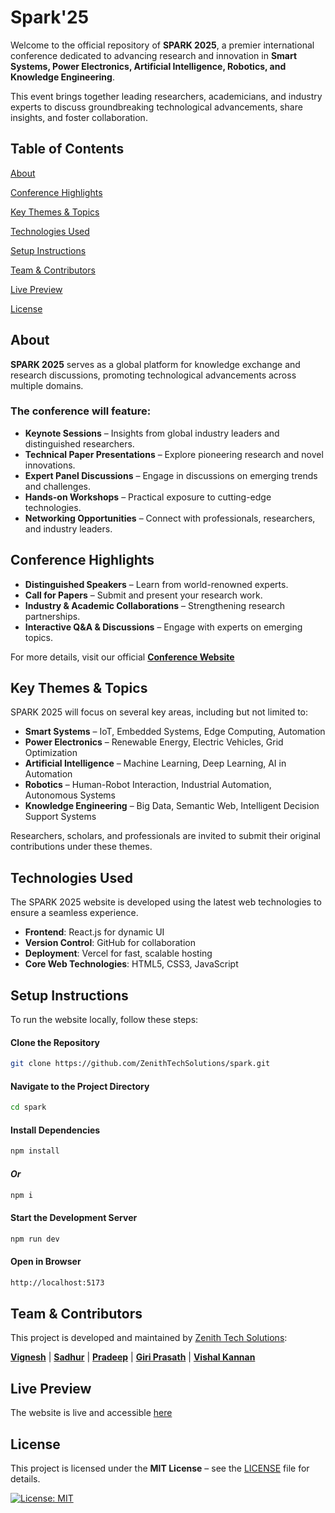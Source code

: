 # Spark'25

Welcome to the official repository of **SPARK 2025**, a premier international conference dedicated to advancing research and innovation in **Smart Systems, Power Electronics, Artificial Intelligence, Robotics, and Knowledge Engineering**.  

This event brings together leading researchers, academicians, and industry experts to discuss groundbreaking technological advancements, share insights, and foster collaboration.  

## Table of Contents  

 [About](#about)  
 
 [Conference Highlights](#conference-highlights)  
 
 [Key Themes & Topics](#key-themes--topics)  
 
 [Technologies Used](#technologies-used)  
 
 [Setup Instructions](#setup-instructions)  
 
 [Team & Contributors](#team--contributors)  
 
 [Live Preview](#live-preview)  
 
 [License](#license)  

## About  

**SPARK 2025** serves as a global platform for knowledge exchange and research discussions, promoting technological advancements across multiple domains.  

### The conference will feature:  

- **Keynote Sessions** – Insights from global industry leaders and distinguished researchers.  
- **Technical Paper Presentations** – Explore pioneering research and novel innovations.  
- **Expert Panel Discussions** – Engage in discussions on emerging trends and challenges.  
- **Hands-on Workshops** – Practical exposure to cutting-edge technologies.  
- **Networking Opportunities** – Connect with professionals, researchers, and industry leaders.  

## Conference Highlights 

- **Distinguished Speakers** – Learn from world-renowned experts.  
- **Call for Papers** – Submit and present your research work.  
- **Industry & Academic Collaborations** – Strengthening research partnerships.  
- **Interactive Q&A & Discussions** – Engage with experts on emerging topics.  

For more details, visit our official **[Conference Website](https://spark-three-orcin.vercel.app/)**  

## Key Themes & Topics  

SPARK 2025 will focus on several key areas, including but not limited to:  

  - **Smart Systems** – IoT, Embedded Systems, Edge Computing, Automation  
  - **Power Electronics** – Renewable Energy, Electric Vehicles, Grid Optimization  
  - **Artificial Intelligence** – Machine Learning, Deep Learning, AI in Automation  
  - **Robotics** – Human-Robot Interaction, Industrial Automation, Autonomous Systems  
  - **Knowledge Engineering** – Big Data, Semantic Web, Intelligent Decision Support Systems  

Researchers, scholars, and professionals are invited to submit their original contributions under these themes.  

## Technologies Used  

The SPARK 2025 website is developed using the latest web technologies to ensure a seamless experience.  

- **Frontend**: React.js for dynamic UI  
- **Version Control**: GitHub for collaboration  
- **Deployment**: Vercel for fast, scalable hosting  
- **Core Web Technologies**: HTML5, CSS3, JavaScript  

## Setup Instructions  

To run the website locally, follow these steps:  

#### Clone the Repository  
```sh
git clone https://github.com/ZenithTechSolutions/spark.git
```

#### Navigate to the Project Directory
```sh
cd spark
```

#### Install Dependencies
```sh
npm install
```

#### *Or*
```sh
npm i
```

#### Start the Development Server
```sh
npm run dev
```

#### Open in Browser
```sh
http://localhost:5173
```

## Team & Contributors  

This project is developed and maintained by [Zenith Tech Solutions](https://zenith-chi-six.vercel.app/):  

**[Vignesh](https://github.com/vickyy234)** | **[Sadhur](https://github.com/Sadhurnithy)** | **[Pradeep](https://github.com/Pradeep5377)** | **[Giri Prasath](https://github.com/Giriprasath1726)** | **[Vishal Kannan](https://github.com/VISHALKANNAN070)**

## Live Preview

The website is live and accessible [here](https://spark-three-orcin.vercel.app/)

## License

This project is licensed under the **MIT License** – see the [LICENSE](LICENSE) file for details.  

[![License: MIT](https://img.shields.io/badge/License-MIT-yellow.svg)](https://opensource.org/licenses/MIT)